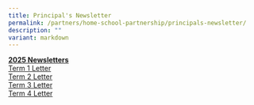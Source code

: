 ```yaml
---
title: Principal's Newsletter
permalink: /partners/home-school-partnership/principals-newsletter/
description: ""
variant: markdown
---
```

**<u>2025 Newsletters</u>** <br>
[Term 1 Letter](/files/Forms/2025/BGPS_001_Term_1_Letter_2025_Final_Version.pdf)<br>
[Term 2 Letter](/files/Forms/2025/BGPS_084_25_Term_2_Letter_2025_FINAL_VERSION.pdf)<br>
[Term 3 Letter](/files/Forms/2025/BGPS_126_25_Term_3_Letter_2025_Final_Version.pdf)<br>
[Term 4 Letter](/files/Forms/2025/BGPS_175_25_Term_4_Letter_2025_Final_Version__Updated_.pdf)<br>